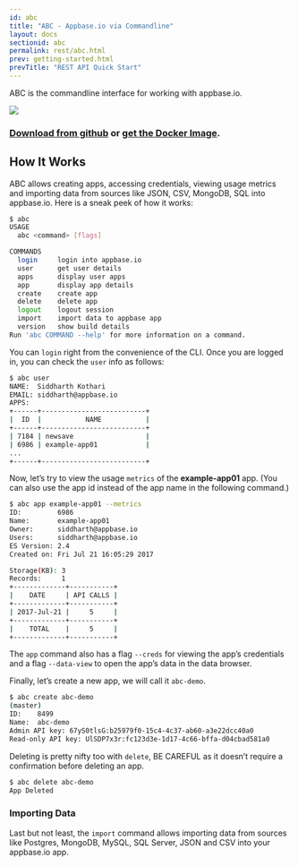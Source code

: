 ```yaml
---
id: abc
title: "ABC - Appbase.io via Commandline"
layout: docs
sectionid: abc
permalink: rest/abc.html
prev: getting-started.html
prevTitle: "REST API Quick Start"
---
```


ABC is the commandline interface for working with appbase.io.

![](https://i.imgur.com/vBByTd0.png)

### [Download from github](https://github.com/appbaseio/abc/releases/tag/0.4.1) or [get the Docker Image](https://hub.docker.com/r/appbaseio/abc/).

## How It Works

ABC allows creating apps, accessing credentials, viewing usage metrics and importing data from sources like JSON, CSV, MongoDB, SQL into appbase.io. Here is a sneak peek of how it works:

```bash
$ abc
USAGE
  abc <command> [flags]

COMMANDS
  login     login into appbase.io
  user      get user details
  apps      display user apps
  app       display app details
  create    create app
  delete    delete app
  logout    logout session
  import    import data to appbase app
  version   show build details
Run 'abc COMMAND --help' for more information on a command.
```

You can `login` right from the convenience of the CLI. Once you are logged in, you can check the `user` info as follows:

```bash
$ abc user
NAME:  Siddharth Kothari
EMAIL: siddharth@appbase.io
APPS:
+------+--------------------------+
|  ID  |           NAME           |
+------+--------------------------+
| 7184 | newsave                  |
| 6986 | example-app01            |
...
+------+--------------------------+
```

Now, let’s try to view the usage `metrics` of the **example-app01** app. (You can also use the app id instead of the app name in the following command.)

```bash
$ abc app example-app01 --metrics
ID:         6986
Name:       example-app01
Owner:      siddharth@appbase.io
Users:      siddharth@appbase.io
ES Version: 2.4
Created on: Fri Jul 21 16:05:29 2017

Storage(KB): 3
Records:     1
+-------------+-----------+
|    DATE     | API CALLS |
+-------------+-----------+
| 2017-Jul-21 |     5     |
+-------------+-----------+
|    TOTAL    |     5     |
+-------------+-----------+
```

The `app` command also has a flag `--creds` for viewing the app’s credentials and a flag `--data-view` to open the app’s data in the data browser.

Finally, let’s create a new app, we will call it `abc-demo`.

```bash
$ abc create abc-demo
(master)
ID:    8499
Name:  abc-demo
Admin API key: 67yS0tlsG:b25979f0-15c4-4c37-ab60-a3e22dcc40a0
Read-only API key: UlSDP7x3r:fc123d3e-1d17-4c66-bffa-d04cbad581a0
```

Deleting is pretty nifty too with `delete`, BE CAREFUL as it doesn’t require a confirmation before deleting an app.

```bash
$ abc delete abc-demo
App Deleted
```

### Importing Data

Last but not least, the `import` command allows importing data from sources like Postgres, MongoDB, MySQL, SQL Server, JSON and CSV into your appbase.io app.
